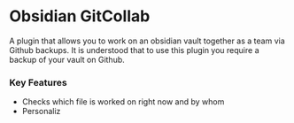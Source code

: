 # Obsidian GitCollab

A plugin that allows you to work on an obsidian vault together as a team via Github backups.
It is understood that to use this plugin you require a backup of your vault on Github.

### Key Features
- Checks which file is worked on right now and by whom
- Personaliz
